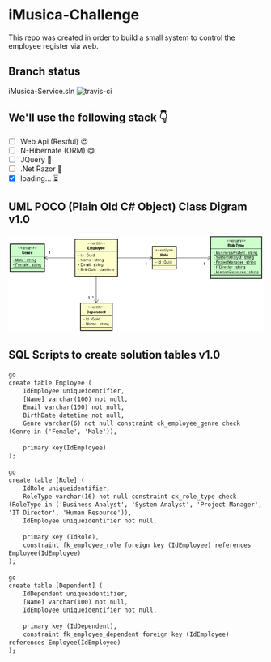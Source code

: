 # iMusica-Challenge

This repo was created in order to build a small system to control the employee register via web.

## Branch status

iMusica-Service.sln ![travis-ci](https://travis-ci.org/nmaia/iMusica-Challenge.svg?branch=master)

## We'll use the following stack :point_down:

- [ ] Web Api (Restful) :heart_eyes:
- [ ] N-Hibernate (ORM) :yum:
- [ ] JQuery :eyes:
- [ ] .Net Razor :eyes:
- [x] loading... :hourglass_flowing_sand:

## UML POCO (Plain Old C# Object) Class Digram v1.0

![UML Class Diagram](/Images/ClassDiagram/ClassDiagram_v1.0.png)

## SQL Scripts to create solution tables v1.0

```
go
create table Employee (
	IdEmployee uniqueidentifier,
	[Name] varchar(100) not null,
	Email varchar(100) not null,
	BirthDate datetime not null,
	Genre varchar(6) not null constraint ck_employee_genre check (Genre in ('Female', 'Male')),

	primary key(IdEmployee)
);

go
create table [Role] (
	IdRole uniqueidentifier,
	RoleType varchar(16) not null constraint ck_role_type check (RoleType in ('Business Analyst', 'System Analyst', 'Project Manager', 'IT Director', 'Human Resource')),
	IdEmployee uniqueidentifier not null,

	primary key (IdRole),
	constraint fk_employee_role foreign key (IdEmployee) references Employee(IdEmployee)
);

go
create table [Dependent] (
	IdDependent uniqueidentifier,
	[Name] varchar(100) not null,
	IdEmployee uniqueidentifier not null,

	primary key (IdDependent),
	constraint fk_employee_dependent foreign key (IdEmployee) references Employee(IdEmployee)
);
```
